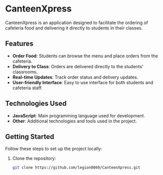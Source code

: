 # CanteenXpress

CanteenXpress is an application designed to facilitate the ordering of cafeteria food and delivering it directly to students in their classes.

## Features
- **Order Food**: Students can browse the menu and place orders from the cafeteria.
- **Delivery to Class**: Orders are delivered directly to the students' classrooms.
- **Real-time Updates**: Track order status and delivery updates.
- **User-friendly Interface**: Easy to use interface for both students and cafeteria staff.

## Technologies Used
- **JavaScript**: Main programming language used for development.
- **Other**: Additional technologies and tools used in the project.

## Getting Started
Follow these steps to set up the project locally:

1. Clone the repository:
   ```bash
   git clone https://github.com/legion0069/CanteenXpress.git
